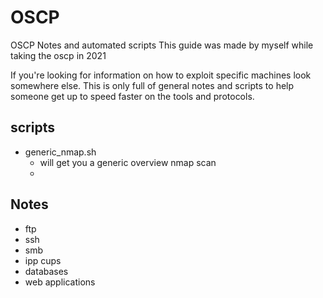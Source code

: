 # OSCP
OSCP Notes and automated scripts
This guide was made by myself while taking the oscp in 2021

If you're looking for information on how to exploit specific machines 
look somewhere else.  This is only full of general notes and scripts 
to help someone get up to speed faster on the tools and protocols.

## scripts
- generic_nmap.sh
  - will get you a generic overview nmap scan
  - 

## Notes
- ftp
- ssh
- smb
- ipp cups
- databases
- web applications


